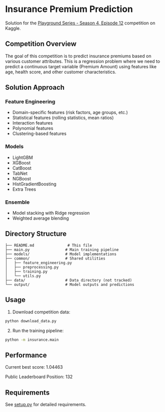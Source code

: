 # Insurance Premium Prediction

Solution for the [Playground Series - Season 4, Episode 12](https://www.kaggle.com/competitions/playground-series-s4e12) competition on Kaggle.

## Competition Overview

The goal of this competition is to predict insurance premiums based on various customer attributes. This is a regression problem where we need to predict a continuous target variable (Premium Amount) using features like age, health score, and other customer characteristics.

## Solution Approach

### Feature Engineering
- Domain-specific features (risk factors, age groups, etc.)
- Statistical features (rolling statistics, mean ratios)
- Interaction features
- Polynomial features
- Clustering-based features

### Models
- LightGBM
- XGBoost
- CatBoost
- TabNet
- NGBoost
- HistGradientBoosting
- Extra Trees

### Ensemble
- Model stacking with Ridge regression
- Weighted average blending

## Directory Structure

```
├── README.md               # This file
├── main.py                # Main training pipeline
├── models/                # Model implementations
├── common/                # Shared utilities
│   ├── feature_engineering.py
│   ├── preprocessing.py
│   ├── training.py
│   └── utils.py
├── data/                  # Data directory (not tracked)
└── output/                # Model outputs and predictions
```

## Usage

1. Download competition data:
```bash
python download_data.py
```

2. Run the training pipeline:
```bash
python -m insurance.main
```

## Performance

Current best score: 1.04463

Public Leaderboard Position: 132

## Requirements

See [setup.py](setup.py) for detailed requirements.
